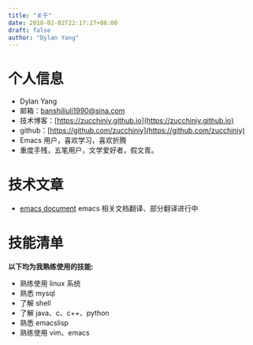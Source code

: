 ```yaml
---
title: "关于"
date: 2018-02-02T22:17:27+08:00
draft: false
author: "Dylan Yang"
---
```


# 个人信息

 - Dylan Yang
 - 邮箱：[banshiliuli1990@sina.com](banshiliuli1990@sina.com)
 - 技术博客：[https://zucchiniy.github.io](https://zucchiniy.github.io)
 - github：[https://github.com/zucchiniy](https://github.com/zucchiniy)
 - Emacs 用户，喜欢学习，喜欢折腾
 - 重度手残，五笔用户，文学爱好者，假文青。

# 技术文章

- [emacs document](https://github.com/lujun9972/emacs-document) emacs 相关文档翻译、部分翻译进行中

# 技能清单

 **以下均为我熟练使用的技能:**

- 熟练使用 linux 系统
- 熟悉 mysql
- 了解 shell
- 了解 java、c、c++、python
- 熟悉 emacslisp
- 熟练使用 vim、emacs
